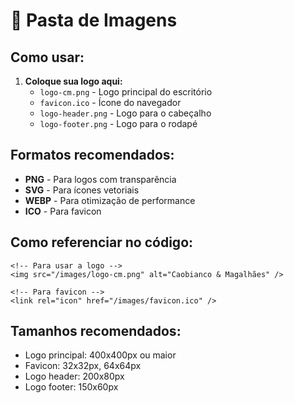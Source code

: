 # 📁 Pasta de Imagens

## Como usar:

1. **Coloque sua logo aqui:**
   - `logo-cm.png` - Logo principal do escritório
   - `favicon.ico` - Ícone do navegador
   - `logo-header.png` - Logo para o cabeçalho
   - `logo-footer.png` - Logo para o rodapé

## Formatos recomendados:
- **PNG** - Para logos com transparência
- **SVG** - Para ícones vetoriais  
- **WEBP** - Para otimização de performance
- **ICO** - Para favicon

## Como referenciar no código:
```vue
<!-- Para usar a logo -->
<img src="/images/logo-cm.png" alt="Caobianco & Magalhães" />

<!-- Para favicon -->
<link rel="icon" href="/images/favicon.ico" />
```

## Tamanhos recomendados:
- Logo principal: 400x400px ou maior
- Favicon: 32x32px, 64x64px
- Logo header: 200x80px
- Logo footer: 150x60px